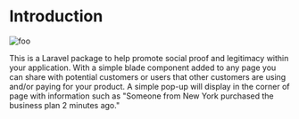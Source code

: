 # Introduction

<img :src="$withBase('/preview.png')" alt="foo">

This is a Laravel package to help promote social proof and legitimacy within your application. With a simple blade component added to any page you can share with potential customers or users that other customers are using and/or paying for your product. A simple pop-up will display in the corner of page with information such as "Someone from New York purchased the business plan 2 minutes ago."